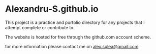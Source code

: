 # Alexandru-S.github.io

This project is a practice and portolio directory for any projects that I attempt complete or contribute to. 

The website is hosted for free through the github.com account scheme.


for more information please contact me on alex.sulea@gmail.com
